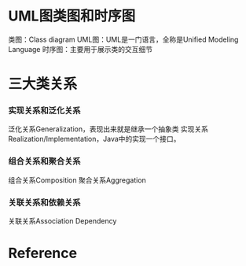 # UML图类图和时序图
类图：Class diagram
UML图：UML是一门语言，全称是Unified Modeling Language
时序图：主要用于展示类的交互细节

# 三大类关系
### 实现关系和泛化关系
泛化关系Generalization，表现出来就是继承一个抽象类
实现关系Realization/Implementation，Java中的实现一个接口。

### 组合关系和聚合关系 
组合关系Composition
聚合关系Aggregation
### 关联关系和依赖关系
关联关系Association
Dependency

# Reference
